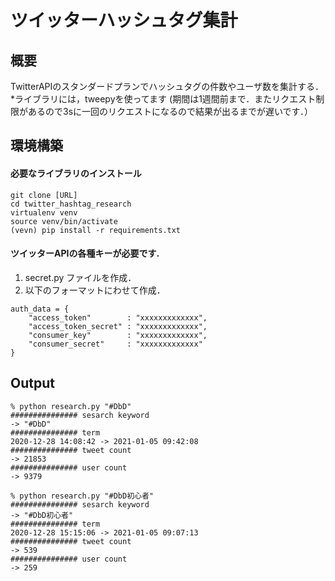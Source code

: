 # ツイッターハッシュタグ集計
## 概要
TwitterAPIのスタンダードプランでハッシュタグの件数やユーザ数を集計する．
*ライブラリには，tweepyを使ってます
(期間は1週間前まで．またリクエスト制限があるので3sに一回のリクエストになるので結果が出るまでが遅いです．）

## 環境構築
#### 必要なライブラリのインストール
```
git clone [URL]
cd twitter_hashtag_research
virtualenv venv
source venv/bin/activate
(vevn) pip install -r requirements.txt
```

#### ツイッターAPIの各種キーが必要です.
1. secret.py ファイルを作成．
2. 以下のフォーマットにわせて作成．

```
auth_data = {
    "access_token"        : "xxxxxxxxxxxxx",
    "access_token_secret" : "xxxxxxxxxxxxx",
    "consumer_key"        : "xxxxxxxxxxxxx",
    "consumer_secret"     : "xxxxxxxxxxxxx"
}
```

## Output
```
% python research.py "#DbD"
############### sesarch keyword
-> "#DbD"
############### term
2020-12-28 14:08:42 -> 2021-01-05 09:42:08
############### tweet count
-> 21853
############### user count
-> 9379

% python research.py "#DbD初心者"
############### sesarch keyword
-> "#DbD初心者"
############### term
2020-12-28 15:15:06 -> 2021-01-05 09:07:13
############### tweet count
-> 539
############### user count
-> 259
```